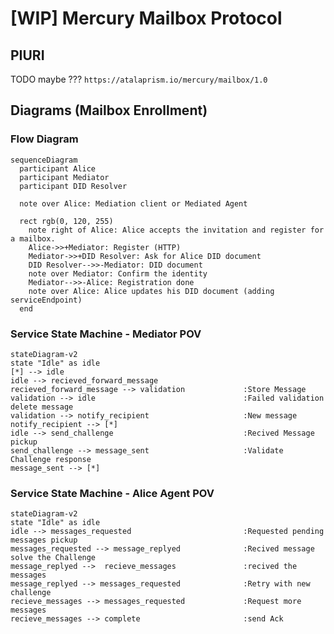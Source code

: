 # [WIP] Mercury Mailbox Protocol

## PIURI

TODO maybe ??? `https://atalaprism.io/mercury/mailbox/1.0`

## Diagrams (Mailbox Enrollment)

### Flow Diagram

```mermaid
sequenceDiagram
  participant Alice
  participant Mediator
  participant DID Resolver

  note over Alice: Mediation client or Mediated Agent

  rect rgb(0, 120, 255)
    note right of Alice: Alice accepts the invitation and register for a mailbox.
    Alice->>+Mediator: Register (HTTP)
    Mediator->>+DID Resolver: Ask for Alice DID document
    DID Resolver-->>-Mediator: DID document 
    note over Mediator: Confirm the identity
    Mediator-->>-Alice: Registration done
    note over Alice: Alice updates his DID document (adding serviceEndpoint)
  end
```


### Service State Machine - Mediator POV
```mermaid
stateDiagram-v2
state "Idle" as idle
[*] --> idle
idle --> recieved_forward_message
recieved_forward_message --> validation             :Store Message
validation --> idle                                 :Failed validation delete message
validation --> notify_recipient                     :New message
notify_recipient --> [*]
idle --> send_challenge                             :Recived Message pickup       
send_challenge --> message_sent                     :Validate Challenge response
message_sent --> [*]                             
```

### Service State Machine - Alice Agent POV
```mermaid
stateDiagram-v2
state "Idle" as idle
idle --> messages_requested                         :Requested pending messages pickup       
messages_requested --> message_replyed              :Recived message solve the Challenge
message_replyed -->  recieve_messages               :recived the messages 
message_replyed --> messages_requested              :Retry with new challenge
recieve_messages --> messages_requested             :Request more messages 
recieve_messages --> complete                       :send Ack
```